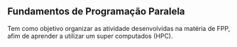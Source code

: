 ## Fundamentos de Programação Paralela
Tem como objetivo organizar as atividade desenvolvidas na matéria de FPP, afim de aprender a utilizar um super computados (HPC).
